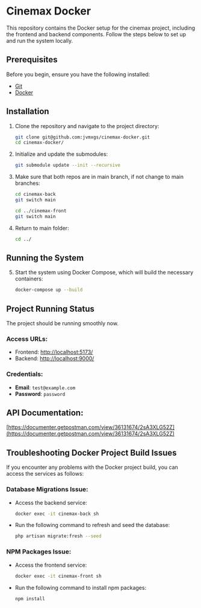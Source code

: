 # Cinemax Docker

This repository contains the Docker setup for the cinemax project, including the frontend and backend components. Follow the steps below to set up and run the system locally.

## Prerequisites

Before you begin, ensure you have the following installed:

- [Git](https://git-scm.com/)
- [Docker](https://www.docker.com/get-started)

## Installation

1. Clone the repository and navigate to the project directory:

    ```bash
    git clone git@github.com:jvmxgs/cinemax-docker.git
    cd cinemax-docker/
    ```

2. Initialize and update the submodules:

    ```bash
    git submodule update --init --recursive
    ```

3. Make sure that both repos are in main branch, if not change to main branches:

    ```bash
    cd cinemax-back
    git switch main
    
    cd ../cinemax-front
    git switch main
    ```
4. Return to main folder:

    ```bash
    cd ../
    ```

## Running the System

5. Start the system using Docker Compose, which will build the necessary containers:

    ```bash
    docker-compose up --build
    ```

## Project Running Status

The project should be running smoothly now.

### Access URLs:
- Frontend: [http://localhost:5173/](http://localhost:5173/)
- Backend: [http://localhost:9000/](http://localhost:9000/)

### Credentials:
- **Email**: `test@example.com`
- **Password**: `password`


## API Documentation:
[https://documenter.getpostman.com/view/36131674/2sA3XLG52Z](https://documenter.getpostman.com/view/36131674/2sA3XLG52Z)


## Troubleshooting Docker Project Build Issues

If you encounter any problems with the Docker project build, you can access the services as follows:

### Database Migrations Issue:
- Access the backend service:
  ```bash
  docker exec -it cinemax-back sh
  ```
- Run the following command to refresh and seed the database:
  ```bash
  php artisan migrate:fresh --seed
  ```

### NPM Packages Issue:
- Access the frontend service:
  ```bash
  docker exec -it cinemax-front sh
  ```
- Run the following command to install npm packages:
  ```bash
  npm install
  ```
